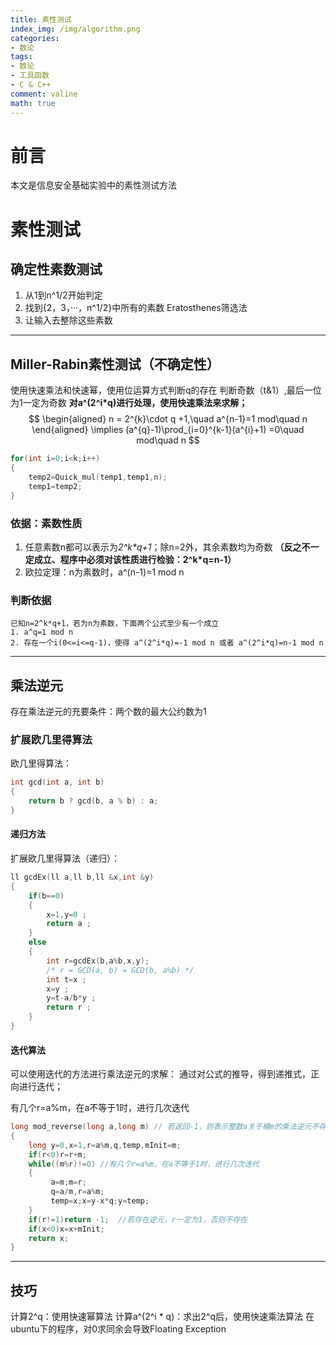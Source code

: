```yaml
---
title: 素性测试
index_img: /img/algorithm.png
categories:
- 数论
tags:
- 数论
- 工具函数
- C & C++
comment: valine
math: true
---
```


# 前言

本文是信息安全基础实验中的素性测试方法
<!-- more -->

# 素性测试

## 确定性素数测试
1. 从1到n^1/2开始判定
2. 找到{2，3，···，n^1/2}中所有的素数	Eratosthenes筛选法
3. 让输入去整除这些素数
***

## Miller-Rabin素性测试（不确定性）
使用快速乘法和快速幂，使用位运算方式判断q的存在
判断奇数（t&1）,最后一位为1一定为奇数
**对a^(2^i\*q)进行处理，使用快速乘法来求解；**
$$
\begin{aligned}
n = 2^{k}\cdot q +1,\quad
a^{n-1}=1 mod\quad n
\end{aligned}  
\implies
(a^{q}-1)\prod_{i=0}^{k-1}(a^{i}+1) =0\quad mod\quad n 
$$

```C++
for(int i=0;i<k;i++)
{
	temp2=Quick_mul(temp1,temp1,n);
	temp1=temp2;
}
```
### 依据：素数性质
1.	任意素数n都可以表示为*2^k\*q+1*；除n=2外，其余素数均为奇数	**（反之不一定成立、程序中必须对该性质进行检验：2^k\*q=n-1）**
2.	欧拉定理：n为素数时，a^(n-1)=1 mod n
### 判断依据
	已知n=2^k*q+1，若为n为素数，下面两个公式至少有一个成立
	1. a^q=1 mod n
	2. 存在一个i(0<=i<=q-1)，使得 a^(2^i*q)=-1 mod n 或者 a^(2^i*q)=n-1 mod n
***

## 乘法逆元
存在乘法逆元的充要条件：两个数的最大公约数为1
### 扩展欧几里得算法
欧几里得算法：
```C++
int gcd(int a, int b)
{
	return b ? gcd(b, a % b) : a;
}
```
#### 递归方法
扩展欧几里得算法（递归）：
```C++
ll gcdEx(ll a,ll b,ll &x,int &y)
{
    if(b==0)
    {
        x=1,y=0 ;
        return a ;
    }
    else
    {
        int r=gcdEx(b,a%b,x,y);
        /* r = GCD(a, b) = GCD(b, a%b) */
        int t=x ;
        x=y ;
        y=t-a/b*y ;
        return r ;
    }
}
```
#### 迭代算法
可以使用迭代的方法进行乘法逆元的求解：
通过对公式的推导，得到递推式，正向进行迭代；

有几个r=a%m，在a不等于1时，进行几次迭代
```C++
long mod_reverse(long a,long m) // 若返回-1，则表示整数a关于模m的乘法逆元不存在
{
 	long y=0,x=1,r=a%m,q,temp,mInit=m;
 	if(r<0)r=r+m;
 	while((m%r)!=0) //有几个r=a%m，在a不等于1时，进行几次迭代
 	{
 		 a=m;m=r;
  		 q=a/m,r=a%m;
 		 temp=x;x=y-x*q;y=temp;
 	}
 	if(r!=1)return -1;	//若存在逆元，r一定为1，否则不存在
 	if(x<0)x=x+mInit;
 	return x;
}
```
***

## 技巧
计算2^q：使用快速幂算法
计算a^(2^i * q)：求出2^q后，使用快速乘法算法
在ubuntu下的程序，对0求同余会导致Floating Exception




